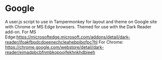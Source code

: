 # Google
A user.js script to use in Tampermonkey for layout and theme on Google site with Chrome or MS Edge browsers.
Themed for use with the Dark Reader add-on. For MS Edge:https://microsoftedge.microsoft.com/addons/detail/dark-reader/ifoakfbpdcdoeenechcleahebpibofpc?hl
For Chrome: https://chrome.google.com/webstore/detail/dark-reader/eimadpbcbfnmbkopoojfekhnkhdbieeh
